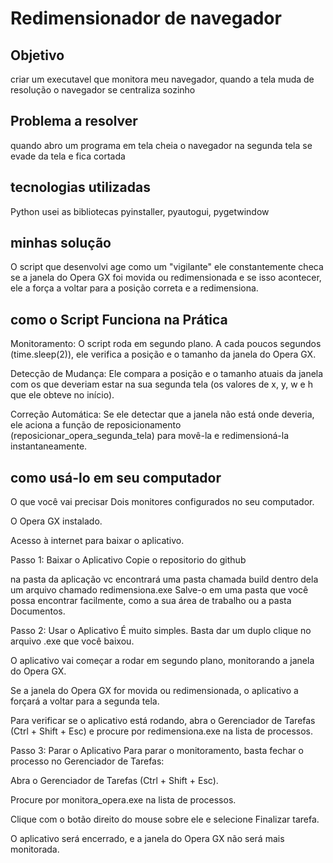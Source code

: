# Redimensionador de navegador
## Objetivo
criar um executavel que monitora meu navegador, quando a tela muda de resolução o navegador se centraliza sozinho

## Problema a resolver
quando abro um programa em tela cheia o navegador na segunda tela se evade da tela e fica cortada

## tecnologias utilizadas
Python
usei as bibliotecas pyinstaller, pyautogui, pygetwindow

## minhas solução
O script que desenvolvi age como um "vigilante" ele constantemente checa se a janela do Opera GX foi movida ou redimensionada e
 se isso acontecer, ele a força a voltar para a posição correta e a redimensiona.

 ## como o Script Funciona na Prática
Monitoramento: O script roda em segundo plano. A cada poucos segundos (time.sleep(2)), 
ele verifica a posição e o tamanho da janela do Opera GX.

Detecção de Mudança: Ele compara a posição e o tamanho atuais da janela com os que deveriam
estar na sua segunda tela (os valores de x, y, w e h que ele obteve no início).

Correção Automática: Se ele detectar que a janela não está onde deveria, ele aciona a função de reposicionamento (reposicionar_opera_segunda_tela)
para movê-la e redimensioná-la instantaneamente.

## como usá-lo em seu computador

O que você vai precisar
Dois monitores configurados no seu computador.

O Opera GX instalado.

Acesso à internet para baixar o aplicativo.

Passo 1: Baixar o Aplicativo
Copie o repositorio do github

na pasta da aplicação vc encontrará uma pasta chamada build dentro dela um arquivo chamado  redimensiona.exe 
Salve-o em uma pasta que você possa encontrar facilmente, como a sua área de trabalho ou a pasta Documentos.

Passo 2: Usar o Aplicativo
É muito simples. Basta dar um duplo clique no arquivo .exe que você baixou.

O aplicativo vai começar a rodar em segundo plano, monitorando a janela do Opera GX.

Se a janela do Opera GX for movida ou redimensionada, o aplicativo a forçará a voltar para a segunda tela.

Para verificar se o aplicativo está rodando, abra o Gerenciador de Tarefas (Ctrl + Shift + Esc) e procure por redimensiona.exe na lista de processos.

Passo 3: Parar o Aplicativo
Para parar o monitoramento, basta fechar o processo no Gerenciador de Tarefas:

Abra o Gerenciador de Tarefas (Ctrl + Shift + Esc).

Procure por monitora_opera.exe na lista de processos.

Clique com o botão direito do mouse sobre ele e selecione Finalizar tarefa.

O aplicativo será encerrado, e a janela do Opera GX não será mais monitorada.

